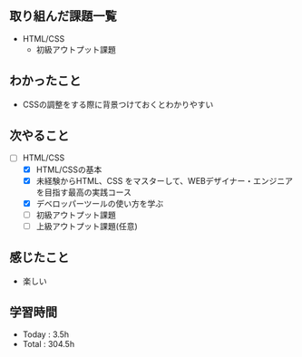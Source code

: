## 取り組んだ課題一覧
- HTML/CSS
  - 初級アウトプット課題
## わかったこと
- CSSの調整をする際に背景つけておくとわかりやすい
## 次やること
- [ ] HTML/CSS
  - [x] HTML/CSSの基本
  - [x] 未経験からHTML、CSS をマスターして、WEBデザイナー・エンジニアを目指す最高の実践コース
  - [x] デベロッパーツールの使い方を学ぶ
  - [ ] 初級アウトプット課題
  - [ ] 上級アウトプット課題(任意)
 
## 感じたこと
-  楽しい
## 学習時間
- Today : 3.5h
- Total : 304.5h